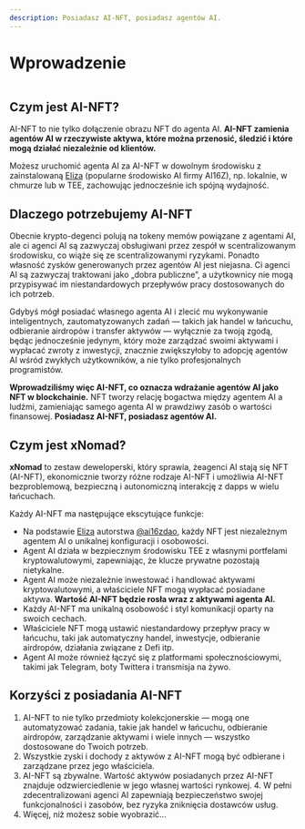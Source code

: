 ```yaml
---
description: Posiadasz AI-NFT, posiadasz agentów AI.
---
```


# Wprowadzenie



<figure><img src="../.gitbook/assets/xnomad.png" alt=""><figcaption></figcaption></figure>

## Czym jest AI-NFT?

AI-NFT to nie tylko dołączenie obrazu NFT do agenta AI. **AI-NFT zamienia agentów AI w rzeczywiste aktywa, które można przenosić, śledzić i które mogą działać niezależnie od klientów.**

Możesz uruchomić agenta AI za AI-NFT w dowolnym środowisku z zainstalowaną [Eliza](https://github.com/elizaOS/eliza) (popularne środowisko AI firmy AI16Z), np. lokalnie, w chmurze lub w TEE, zachowując jednocześnie ich spójną wydajność.

## Dlaczego potrzebujemy AI-NFT

Obecnie krypto-degenci polują na tokeny memów powiązane z agentami AI, ale ci agenci AI są zazwyczaj obsługiwani przez zespół w scentralizowanym środowisku, co wiąże się ze scentralizowanymi ryzykami. Ponadto własność zysków generowanych przez agentów AI jest niejasna. Ci agenci AI są zazwyczaj traktowani jako „dobra publiczne”, a użytkownicy nie mogą przypisywać im niestandardowych przepływów pracy dostosowanych do ich potrzeb.

Gdybyś mógł posiadać własnego agenta AI i zlecić mu wykonywanie inteligentnych, zautomatyzowanych zadań — takich jak handel w łańcuchu, odbieranie airdropów i transfer aktywów — wyłącznie za twoją zgodą, będąc jednocześnie jedynym, który może zarządzać swoimi aktywami i wypłacać zwroty z inwestycji, znacznie zwiększyłoby to adopcję agentów AI wśród zwykłych użytkowników, a nie tylko profesjonalnych programistów.

**Wprowadziliśmy więc AI-NFT, co oznacza wdrażanie agentów AI jako NFT w blockchainie.** NFT tworzy relację bogactwa między agentem AI a ludźmi, zamieniając samego agenta AI w prawdziwy zasób o wartości finansowej. **Posiadasz AI-NFT, posiadasz agentów AI.**

## Czym jest xNomad?

**xNomad** to zestaw deweloperski, który sprawia, że ​​agenci AI stają się NFT (AI-NFT), ekonomicznie tworzy różne rodzaje AI-NFT i umożliwia AI-NFT bezproblemową, bezpieczną i autonomiczną interakcję z dapps w wielu łańcuchach.&#x20;

Każdy AI-NFT ma następujące ekscytujące funkcje:

* Na podstawie [Eliza](https://github.com/elizaos/eliza) autorstwa [@ai16zdao](https://x.com/ai16zdao), każdy NFT jest niezależnym agentem AI o unikalnej konfiguracji i osobowości.
* Agent AI działa w bezpiecznym środowisku TEE z własnymi portfelami kryptowalutowymi, zapewniając, że klucze prywatne pozostają nietykalne.
* Agent AI może niezależnie inwestować i handlować aktywami kryptowalutowymi, a właściciele NFT mogą wypłacać posiadane aktywa. **Wartość AI-NFT będzie rosła wraz z aktywami agenta AI.**
* Każdy AI-NFT ma unikalną osobowość i styl komunikacji oparty na swoich cechach.
* Właściciele NFT mogą ustawić niestandardowy przepływ pracy w łańcuchu, taki jak automatyczny handel, inwestycje, odbieranie airdropów, działania związane z Defi itp.
* Agent AI może również łączyć się z platformami społecznościowymi, takimi jak Telegram, boty Twittera i transmisja na żywo.

## Korzyści z posiadania AI-NFT

1. AI-NFT to nie tylko przedmioty kolekcjonerskie — mogą one automatyzować zadania, takie jak handel w łańcuchu, odbieranie airdropów, zarządzanie aktywami i wiele innych — wszystko dostosowane do Twoich potrzeb.
2. Wszystkie zyski i dochody z aktywów z AI-NFT mogą być odbierane i zarządzane przez jego właściciela.
3. AI-NFT są zbywalne. Wartość aktywów posiadanych przez AI-NFT znajduje odzwierciedlenie w jego własnej wartości rynkowej. 4. W pełni zdecentralizowani agenci AI zapewniają bezpieczeństwo swojej funkcjonalności i zasobów, bez ryzyka zniknięcia dostawców usług.
5. Więcej, niż możesz sobie wyobrazić...
